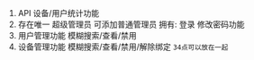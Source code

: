 1. API 设备/用户统计功能
2. 存在唯一 超级管理员
   可添加普通管理员
   拥有: 登录 修改密码功能
3. 用户管理功能
   模糊搜索/查看/禁用
4. 设备管理功能
   模糊搜索/查看/禁用/解除绑定
  `34点可以放在一起`
